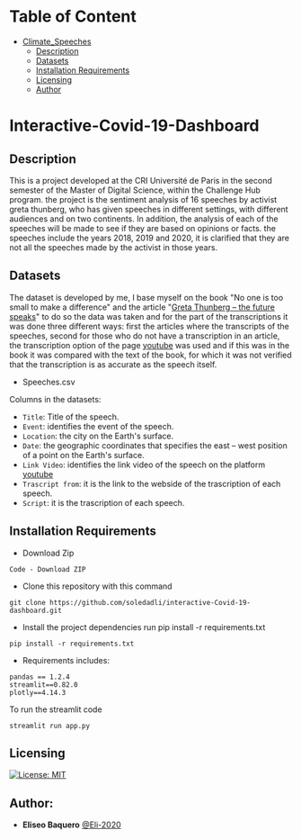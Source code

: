 Table of Content
================
* [Climate_Speeches](#Climate_Speeches)
  * [Description](#description)
  * [Datasets](#datasets)
  * [Installation Requirements](#installation-requirements)
  * [Licensing](#licensing)
  * [Author](#Authors)

# Interactive-Covid-19-Dashboard


## Description
This is a project developed at the CRI Université de Paris in the second semester of the Master of Digital Science, within the Challenge Hub program. the project is the sentiment analysis of 16 speeches by activist greta thunberg, who has given speeches in different settings, with different audiences and on two continents.
In addition, the analysis of each of the speeches will be made to see if they are based on opinions or facts. the speeches include the years 2018, 2019 and 2020, it is clarified that they are not all the speeches made by the activist in those years.

## Datasets
The dataset is developed by me, I base myself on the book "No one is too small to make a difference" and the article "[Greta Thunberg – the future speaks](https://www.environmentshow.com/greta-thunberg-speeches/)" to do so the data was taken and for the part of the transcriptions it was done three different ways: first the articles where the transcripts of the speeches, second for those who do not have a transcription in an article, the transcription option of the page [youtube](https://www.youtube.com/)  was used and if this was in the book it was compared with the text of the book, for which it was not verified that the transcription is as accurate as the speech itself.

* Speeches.csv

Columns in the datasets:

- `Title`: Title of the speech.
- `Event`: identifies the event of the speech.
- `Location`: the city on the Earth's surface.
- `Date`: the geographic coordinates that specifies the east – west position of a point on the Earth's surface.
- `Link Video`: identifies the link video of the speech on the platform  [youtube](https://www.youtube.com/) 
- `Trascript from`: it is the link to the webside of the trascription of each speech. 
- `Script`: it is the trascription of each speech. 


## Installation Requirements
- Download Zip
```
Code - Download ZIP
```

- Clone this repository with this command
```
git clone https://github.com/soledadli/interactive-Covid-19-dashboard.git
```
- Install the project dependencies run pip install -r requirements.txt
```
pip install -r requirements.txt
```
- Requirements includes:
```
pandas == 1.2.4
streamlit==0.82.0
plotly==4.14.3
```
To run the streamlit code
```
streamlit run app.py
```
## Licensing
[![License: MIT](https://img.shields.io/badge/License-MIT-yellow.svg)](https://opensource.org/licenses/MIT)


## Author:

* **Eliseo Baquero** [@Eli-2020](https://github.com/Eli-2020)
